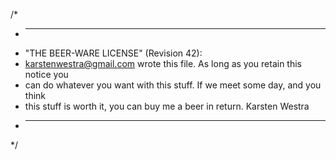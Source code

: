 /*
 * ----------------------------------------------------------------------------
 * "THE BEER-WARE LICENSE" (Revision 42):
 * <karstenwestra@gmail.com> wrote this file.  As long as you retain this notice you
 * can do whatever you want with this stuff. If we meet some day, and you think
 * this stuff is worth it, you can buy me a beer in return.   Karsten Westra
 * ----------------------------------------------------------------------------
 */
